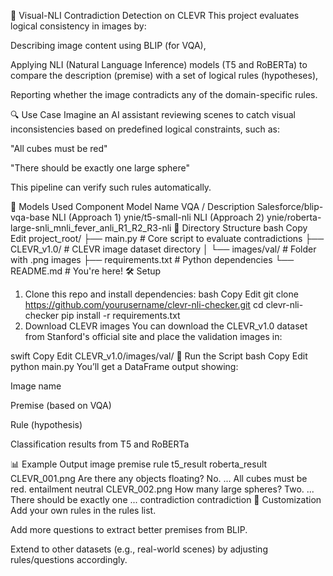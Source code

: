 🚦 Visual-NLI Contradiction Detection on CLEVR
This project evaluates logical consistency in images by:

Describing image content using BLIP (for VQA),

Applying NLI (Natural Language Inference) models (T5 and RoBERTa) to compare the description (premise) with a set of logical rules (hypotheses),

Reporting whether the image contradicts any of the domain-specific rules.

🔍 Use Case
Imagine an AI assistant reviewing scenes to catch visual inconsistencies based on predefined logical constraints, such as:

"All cubes must be red"

"There should be exactly one large sphere"

This pipeline can verify such rules automatically.

🧠 Models Used
Component	Model Name
VQA / Description	Salesforce/blip-vqa-base
NLI (Approach 1)	ynie/t5-small-nli
NLI (Approach 2)	ynie/roberta-large-snli_mnli_fever_anli_R1_R2_R3-nli
📂 Directory Structure
bash
Copy
Edit
project_root/
├── main.py                # Core script to evaluate contradictions
├── CLEVR_v1.0/            # CLEVR image dataset directory
│   └── images/val/        # Folder with .png images
├── requirements.txt       # Python dependencies
└── README.md              # You're here!
🛠️ Setup
1. Clone this repo and install dependencies:
bash
Copy
Edit
git clone https://github.com/yourusername/clevr-nli-checker.git
cd clevr-nli-checker
pip install -r requirements.txt
2. Download CLEVR images
You can download the CLEVR_v1.0 dataset from Stanford's official site and place the validation images in:

swift
Copy
Edit
CLEVR_v1.0/images/val/
🚀 Run the Script
bash
Copy
Edit
python main.py
You’ll get a DataFrame output showing:

Image name

Premise (based on VQA)

Rule (hypothesis)

Classification results from T5 and RoBERTa

📊 Example Output
image	premise	rule	t5_result	roberta_result
CLEVR_001.png	Are there any objects floating? No. ...	All cubes must be red.	entailment	neutral
CLEVR_002.png	How many large spheres? Two. ...	There should be exactly one ...	contradiction	contradiction
📌 Customization
Add your own rules in the rules list.

Add more questions to extract better premises from BLIP.

Extend to other datasets (e.g., real-world scenes) by adjusting rules/questions accordingly.


